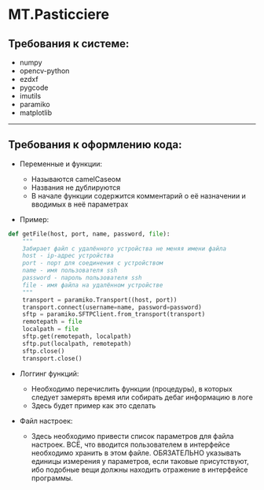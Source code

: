 # MT.Pasticciere

## Требования к системе:
* numpy
* opencv-python
* ezdxf
* pygcode
* imutils
* paramiko
* matplotlib

---

## Требования к оформлению кода:

* Переменные и функции:
    * Называются camelCaseом
    * Названия не дублируются
    * В начале функции содержится комментарий о её назначении и вводимых в неё параметрах

* Пример:
```python
def getFile(host, port, name, password, file):
    """
    Забирает файл с удалённого устройства не меняя имени файла
    host - ip-адрес устройства
    port - порт для соединения с устройством
    name - имя пользователя ssh
    password - пароль пользователя ssh
    file - имя файла на удалённом устройстве
    """
    transport = paramiko.Transport((host, port))
    transport.connect(username=name, password=password)
    sftp = paramiko.SFTPClient.from_transport(transport)
    remotepath = file
    localpath = file
    sftp.get(remotepath, localpath)
    sftp.put(localpath, remotepath)
    sftp.close()
    transport.close()
```


* Логгинг функций:
    * Необходимо перечислить функции (процедуры), в которых следует замерять время или собирать дебаг информацию в логе
    * Здесь будет пример как это сделать

* Файл настроек:
    * Здесь необходимо привести список параметров для файла настроек. ВСЁ, что вводится пользователем в интерфейсе необходимо хранить в этом файле. ОБЯЗАТЕЛЬНО указывать единицы измерения у параметров, если таковые присутствуют, ибо подобные вещи должны находить отражение в интерфейсе программы.
